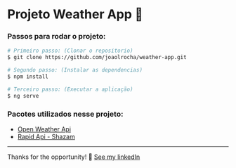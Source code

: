 # Projeto Weather App  🚀

### Passos para rodar o projeto: 


```bash
# Primeiro passo: (Clonar o repositorio)
$ git clone https://github.com/joaolrocha/weather-app.git

# Segundo passo: (Instalar as dependencias)
$ npm install

# Terceiro passo: (Executar a aplicação)
$ ng serve

```

### Pacotes utilizados nesse projeto:

- [Open Weather Api](https://openweathermap.org/current)
- [Rapid Api - Shazam](https://rapidapi.com/apidojo/api/shazam)

---

Thanks for the opportunity! 💜 [See my linkedIn](https://www.linkedin.com/in/joaolrocha07/)

